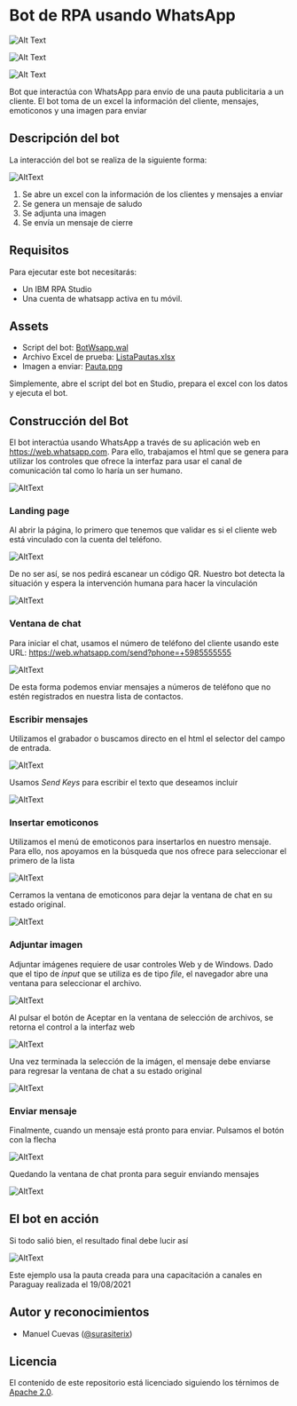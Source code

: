 # Bot de RPA usando WhatsApp

![Alt Text](https://img.shields.io/badge/RPA-v20.12.15-blue.svg?style=plastic&logo=IBM)

![Alt Text](https://img.shields.io/badge/Phase-Release%20v1.0-Green.svg?style=plastic)

![Alt Text](https://img.shields.io/badge/Skill-Beginner-blue.svg?style=plastic&logo=)

Bot que interactúa con WhatsApp para envío de una pauta publicitaria a un cliente. El bot toma de un excel la información del cliente, mensajes, emoticonos y una imagen para enviar

## Descripción del bot

La interacción del bot se realiza de la siguiente forma:

![AltText](images/CallGraph.png)

1. Se abre un excel con la información de los clientes y mensajes a enviar
2. Se genera un mensaje de saludo
3. Se adjunta una imagen
4. Se envía un mensaje de cierre

## Requisitos

Para ejecutar este bot necesitarás:

* Un IBM RPA Studio
* Una cuenta de whatsapp activa en tu móvil.

## Assets

* Script del bot: [BotWsapp.wal](bot/BotWsapp.wal)
* Archivo Excel de prueba: [ListaPautas.xlsx](asset/ListaPautas.xslsx)
* Imagen a enviar: [Pauta.png](asset/Pauta.png)

Simplemente, abre el script del bot en Studio, prepara el excel con los datos y ejecuta el bot.

## Construcción del Bot

El bot interactúa usando WhatsApp a través de su aplicación web en https://web.whatsapp.com. Para ello, trabajamos el html que se genera para utilizar los controles que ofrece la interfaz para usar el canal de comunicación tal como lo haría un ser humano.

![AltText](images/main-sub.png)

### Landing page

Al abrir la página, lo primero que tenemos que validar es si el cliente web está vinculado con la cuenta del teléfono.

![AltText](images/wsapp-landing-page.png)

De no ser así, se nos pedirá escanear un código QR. Nuestro bot detecta la situación y espera la intervención humana para hacer la vinculación

![AltText](images/initWhatsapp-sub.png)

### Ventana de chat

Para iniciar el chat, usamos el número de teléfono del cliente usando este URL: https://web.whatsapp.com/send?phone=+5985555555

![AltText](images/newChatWindow-sub.png)

De esta forma podemos enviar mensajes a números de teléfono que no estén registrados en nuestra lista de contactos.

### Escribir mensajes

Utilizamos el grabador o buscamos directo en el html el selector del campo de entrada.

![AltText](images/wsapp-message-input.png)

Usamos _Send Keys_ para escribir el texto que deseamos incluir

![AltText](images/writeMessage-sub.png)

### Insertar emoticonos

Utilizamos el menú de emoticonos para insertarlos en nuestro mensaje. Para ello, nos apoyamos en la búsqueda que nos ofrece para seleccionar el primero de la lista

![AltText](images/wsapp-emojis-controls.png)

Cerramos la ventana de emoticonos para dejar la ventana de chat en su estado original.

![AltText](images/addEmoji-sub.png)

### Adjuntar imagen

Adjuntar imágenes requiere de usar controles Web y de Windows. Dado que el tipo de _input_ que se utiliza es de tipo _file_, el navegador abre una ventana para seleccionar el archivo.

![AltText](images/wsapp-image-attach.png)

Al pulsar el botón de Aceptar en la ventana de selección de archivos, se retorna el control a la interfaz web

![AltText](images/wsapp-image-send.png)

Una vez terminada la selección de la imágen, el mensaje debe enviarse para regresar la ventana de chat a su estado original

![AltText](images/addImage2Message-sub.png)

### Enviar mensaje

Finalmente, cuando un mensaje está pronto para enviar. Pulsamos el botón con la flecha

![AltText](images/wsapp-message-send.png)

Quedando la ventana de chat pronta para seguir enviando mensajes

![AltText](images/sendMessage-sub.png)

## El bot en acción

Si todo salió bien, el resultado final debe lucir así

![AltText](images/wsapp-resultado.png)

Este ejemplo usa la pauta creada para una capacitación a canales en Paraguay realizada el 19/08/2021

## Autor y reconocimientos

* Manuel Cuevas ([@surasiterix](https://github.com/surasiterix))

## Licencia

El contenido de este repositorio está licenciado siguiendo los térnimos de [Apache 2.0](https://www.apache.org/licenses/LICENSE-2.0).
